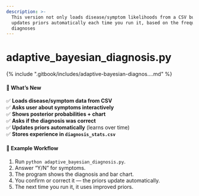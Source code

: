 ```yaml
---
description: >-
  This version not only loads disease/symptom likelihoods from a CSV but also
  updates priors automatically each time you run it, based on the frequency of
  diagnoses
---
```


# adaptive\_bayesian\_diagnosis.py

{% include ".gitbook/includes/adaptive-bayesian-diagnos....md" %}

#### 🧩 What’s New

✅ **Loads disease/symptom data from CSV**\
✅ **Asks user about symptoms interactively**\
✅ **Shows posterior probabilities + chart**\
✅ **Asks if the diagnosis was correct**\
✅ **Updates priors automatically** (learns over time)\
✅ **Stores experience in `diagnosis_stats.csv`**

#### 🧾 Example Workflow

1. Run `python adaptive_bayesian_diagnosis.py`.
2. Answer “Y/N” for symptoms.
3. The program shows the diagnosis and bar chart.
4. You confirm or correct it — the priors update automatically.
5. The next time you run it, it uses improved priors.
